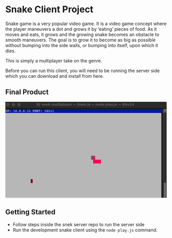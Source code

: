 # Snake Client Project

Snake game is a very popular video game. It is a video game concept where the player maneuvers a dot and grows it by ‘eating’ pieces of food. As it moves and eats, it grows and the growing snake becomes an obstacle to smooth maneuvers. The goal is to grow it to become as big as possible without bumping into the side walls, or bumping into itself, upon which it dies.

This is simply a multiplayer take on the genre.

Before you can run this client, you will need to be running the server side which you can download and install from here. 

## Final Product

!["Snake Game"](https://github.com/Domara7/snake-client/blob/main/Images/SnakeShot.png?raw=true)



## Getting Started

- Follow steps inside the snek server repo to run the server side
- Run the development snake client using the `node play.js` command.
